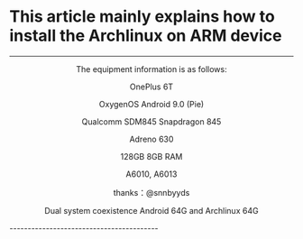 # This article mainly explains how to install the Archlinux on ARM device
-----------------------------------------

<div align="center">

The equipment information is as follows:

OnePlus 6T

OxygenOS Android 9.0 (Pie)

Qualcomm SDM845 Snapdragon 845

Adreno 630

128GB 8GB RAM

A6010, A6013

thanks：@snnbyyds

Dual system coexistence Android 64G and Archlinux 64G

</div>
-----------------------------------------
